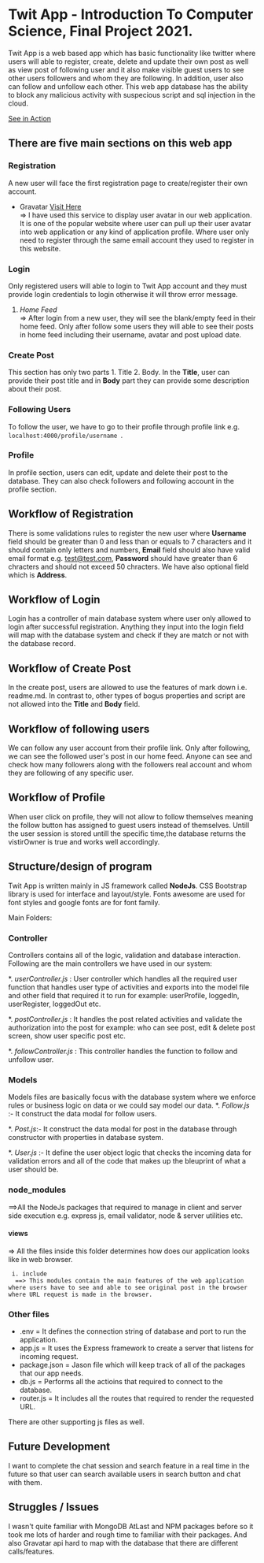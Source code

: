 # Twit App - Introduction To Computer Science, Final Project 2021.
Twit App is a web based app which has basic functionality like twitter where users will able to register, create, delete and update their own post as well as view post of following user and it also make  visible guest users to see other users followers and whom they are following. In addition, user also can follow and unfollow each other. This web app database has the ability to block any malicious activity with suspecious script and sql injection in the cloud. 

[See in Action](https://youtu.be/nhHzw0SVqSg)

## There are five main sections on this web app

### Registration

A new user will face the first registration page to create/register their own account.
* Gravatar [Visit Here](https://en.gravatar.com/)<br>
=> I have used this service to display user avatar in our web application. It is one of the popular website where user can pull up their user avatar into web application or any kind of application profile. Where user only need to register through the same email account they used to register in this website.

### Login
Only registered users will able to login to Twit App account and they must provide login credentials to login otherwise it will throw error message.<br>
1. <i>Home Feed </i><br>
=> After login from a new user, they will see the blank/empty feed in their home feed. Only after follow some users they will able to see their posts in home feed including their username, avatar and post upload date.

### Create Post
This section has only two parts 1. Title 2. Body. In the <b>Title</b>, user can provide their post title and in __Body__ part they can provide some description about their post.

### Following Users
To follow the user, we have to go to their profile through profile link e.g. ```localhost:4000/profile/username ```. 

### Profile
In profile section, users can edit, update and delete their post to the database. They can also check followers and following account in the profile section.

## Workflow of Registration
 There is some validations rules to register the new user where __Username__ field should be greater than 0 and less than or equals to 7 characters and it should contain only letters and numbers, __Email__ field should also have valid email format e.g. test@test.com, __Password__ should have greater than 6 chracters and should not exceed 50 chracters. We have also optional field which is __Address__.

 ## Workflow of Login
 Login has a controller of main database system where user only allowed to login after successful registration. Anything they input into the login field will map with the database system and check if they are match or not with the database record.

 ## Workflow of Create Post
 In the create post, users are allowed to use the features of mark down i.e. readme.md. In contrast to, other types of bogus properties and script are not allowed into the <b>Title</b> and <b>Body</b> field.

## Workflow of following users
We can follow any user account from their profile link. Only after following, we can see the followed user's post in our home feed. Anyone can see and check how many followers along with the followers real account and whom they are following of any specific user. 

## Workflow of Profile
When user click on profile, they will not allow to follow themselves meaning the follow button has assigned to guest users instead of themselves. Untill the user session is stored untill the specific time,the database returns the vistirOwner is true and works well accordingly.

## Structure/design of program
Twit App is written mainly in JS framework  called <b>NodeJs</b>. CSS Bootstrap library is used for interface and layout/style. Fonts awesome are used for font styles and google fonts are for font family.

Main Folders:<br>
### Controller<br>
Controllers contains all of the logic, validation and database interaction. Following are the main controllers we have used in our system: <br>

*. _userController.js_ : User controller which handles all the required user function that handles user type of activities and exports into the model file and other field that required it to run for example: userProfile, loggedIn, userRegister, loggedOut etc. 

*. _postController.js_ : It handles the post related activities and validate the authorization into the post for example: who can see post, edit & delete post screen, show user specific post etc.

*. _followController.js_ : This controller handles the function to follow and unfollow user.

### Models
Models files are basically focus with the database system  where we enforce rules or business logic on data or we could say model our data.
*. _Follow.js_ :- It construct the data modal for follow users.

*. _Post.js_:- It construct the data modal for post in the database through constructor with properties in database system.

*. _User.js_ :- It define the user object logic that checks the incoming data for validation errors and all of the code that makes  up the bleuprint of what a user should be.

### node_modules

==>All the NodeJs packages that required to manage in client and server side execution e.g. express js, email validator, node & server utilities etc.

#### views

  => All the files inside this folder determines how does our application looks like in web browser.

     i. include
      ==> This modules contain the main features of the web application where users have to see and able to see original post in the browser where URL request is made in the browser.

### Other files 
* .env = It defines the connection string of database and port to run the application.<br>
* app.js = It uses the Express framework to create a server that listens for incoming request. 
* package.json = Jason file which will keep track of all of the packages that our app needs.
* db.js = Performs all the actioins that required to connect to the database. 
* router.js = It includes all the routes that required to render the requested URL.

There are other supporting js files as well.

## Future Development
I want to complete the chat session and search feature in a real time in the future so that user can search available users in search button and chat with them. 

## Struggles / Issues
I wasn't quite familiar with MongoDB AtLast and NPM packages before so it took me lots of harder and rough time to familiar with their packages. 
And also Gravatar api hard to map with the database that there are different calls/features. 



 
      

   